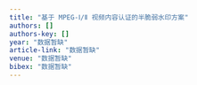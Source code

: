 ```yaml
---
title: "基于 MPEG-Ⅰ/Ⅱ 视频内容认证的半脆弱水印方案"
authors: []
authors-key: []
year: "数据暂缺"
article-link: "数据暂缺"
venue: "数据暂缺"
bibex: "数据暂缺"
---
```

